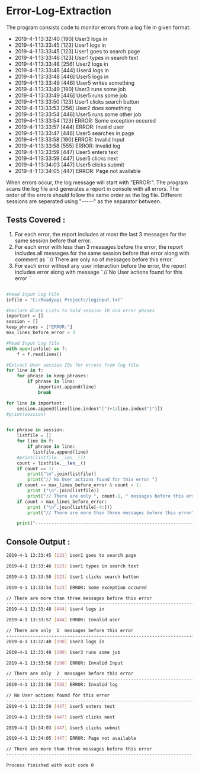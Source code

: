 # Error-Log-Extraction

The program consists code to monitor errors from a log file in given format:

* 2019-4-1 13:32:40 [190] User3 logs in 
* 2019-4-1 13:33:45 [123] User1 logs in 
* 2019-4-1 13:33:45 [123] User1 goes to search page 
* 2019-4-1 13:33:46 [123] User1 types in search text 
* 2019-4-1 13:33:48 [256] User2 logs in 
* 2019-4-1 13:33:48 [444] User4 logs in
* 2019-4-1 13:33:48 [446] User5 logs in
* 2019-4-1 13:33:49 [446] User5 writes something
* 2019-4-1 13:33:49 [190] User3 runs some job 
* 2019-4-1 13:33:49 [446] User5 runs some job 
* 2019-4-1 13:33:50 [123] User1 clicks search button
* 2019-4-1 13:33:53 [256] User2 does something 
* 2019-4-1 13:33:54 [446] User5 runs some other job 
* 2019-4-1 13:33:54 [123] ERROR: Some exception occured 
* 2019-4-1 13:33:57 [444] ERROR: Invalid user
* 2019-4-1 13:33:47 [446] User5 searches in page 
* 2019-4-1 13:33:58 [190] ERROR: Invalid Input
* 2019-4-1 13:33:58 [555] ERROR: Invalid log
* 2019-4-1 13:33:59 [447] User5 enters text
* 2019-4-1 13:33:59 [447] User5 clicks next
* 2019-4-1 13:34:03 [447] User5 clicks submit
* 2019-4-1 13:34:05 [447] ERROR: Page not available

When errors occur, the log message will start with "ERROR:". 
The program scans the log file and generates a report in console with all errors. 
The order of the errors should follow the same order as the log file. 
Different sessions are seperated using "-----" as the separator between. 


## Tests Covered : 

1. For each error, the report includes at most the last 3 messages for the same session before that error.
2. For each error with less than 3 messages before the error, the report includes all messages for the same session before that error along with comment as ¨// There are only no of messages before this error.¨
3. For each error without any user interaction before the error, the report includes error along with message ¨// No User actions found for this error ¨


```python

#Read Input Log File
infile = "C:/Readyapi Projects/loginput.txt"

#Declare Blank Lists to hold session ID and error phases
important = []
session = []
keep_phrases = ["ERROR:"]
max_lines_before_error = 3

#Read Input Log file
with open(infile) as f:
    f = f.readlines()

#Extract User session IDs for errors from log file
for line in f:
    for phrase in keep_phrases:
        if phrase in line:
            important.append(line)
            break

for line in important:
    session.append(line[line.index("[")+1:line.index("]")])
#print(session)


for phrase in session:
    listfile = []
    for line in f:
        if phrase in line:
          listfile.append(line)
    #print(listfile.__len__())
    count = listfile.__len__()
    if count == 1:
        print("\n".join(listfile))
        print("// No User actions found for this error ")
    if count <= max_lines_before_error & count > 1:
        print ("\n".join(listfile))
        print("// There are only ", count-1, " messages before this error")
    if count > max_lines_before_error:
        print ("\n".join(listfile[-4:]))
        print("// There are more than three messages before this error")

    print("--------------------------------------------------------------------------------------------------")

```

## Console Output : 

```bash
2019-4-1 13:33:45 [123] User1 goes to search page 

2019-4-1 13:33:46 [123] User1 types in search text 

2019-4-1 13:33:50 [123] User1 clicks search button

2019-4-1 13:33:54 [123] ERROR: Some exception occured 

// There are more than three messages before this error
--------------------------------------------------------------------------------------------------
2019-4-1 13:33:48 [444] User4 logs in

2019-4-1 13:33:57 [444] ERROR: Invalid user

// There are only  1  messages before this error
--------------------------------------------------------------------------------------------------
2019-4-1 13:32:40 [190] User3 logs in 

2019-4-1 13:33:49 [190] User3 runs some job 

2019-4-1 13:33:58 [190] ERROR: Invalid Input

// There are only  2  messages before this error
--------------------------------------------------------------------------------------------------
2019-4-1 13:33:58 [555] ERROR: Invalid log

// No User actions found for this error 
--------------------------------------------------------------------------------------------------
2019-4-1 13:33:59 [447] User5 enters text

2019-4-1 13:33:59 [447] User5 clicks next

2019-4-1 13:34:03 [447] User5 clicks submit

2019-4-1 13:34:05 [447] ERROR: Page not available

// There are more than three messages before this error
--------------------------------------------------------------------------------------------------

Process finished with exit code 0



```



